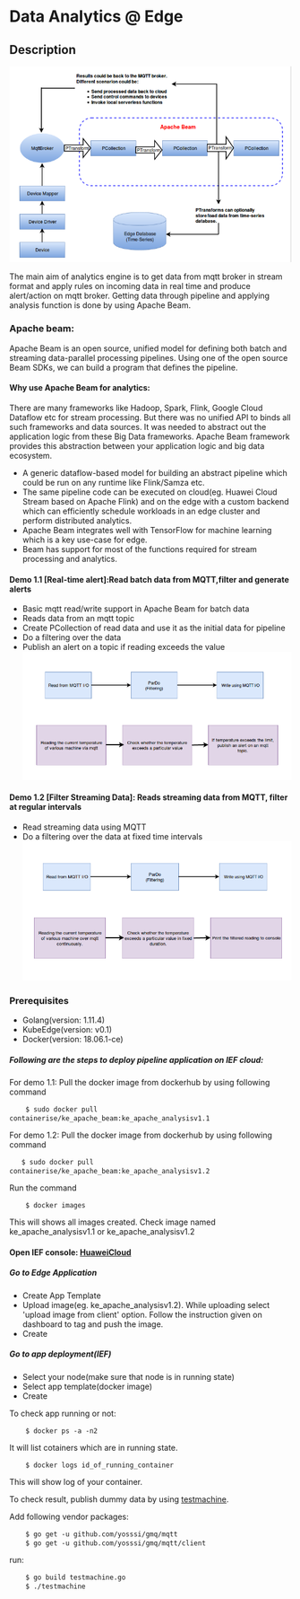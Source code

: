 # Data Analytics @ Edge

## Description

![High level architecture](Images/High_level_Arch.png "High Level Architecture")

The main aim of analytics engine is to get data from mqtt broker in stream format and apply rules on incoming data in real time and produce alert/action on mqtt broker. Getting data through pipeline and applying analysis function is done by using Apache Beam.

###  Apache beam:
Apache Beam is an open source, unified model for defining both batch and streaming data-parallel processing pipelines. Using one of the open source Beam SDKs, we can build a program that defines the pipeline.


#### Why use Apache Beam for analytics:
There are many frameworks like Hadoop, Spark, Flink, Google Cloud Dataflow etc for stream processing. But there was no unified API to binds all such frameworks and data sources. It was needed to abstract out the application logic from these Big Data frameworks. Apache Beam framework provides this abstraction between your application logic and big data ecosystem. 
- A generic dataflow-based model for building an abstract pipeline which could be run on any runtime like Flink/Samza etc.
- The same pipeline code can be executed on cloud(eg. Huawei Cloud Stream based on Apache Flink) and on the edge with a custom backend which can efficiently schedule workloads in an edge cluster and perform distributed analytics.
- Apache Beam integrates well with TensorFlow for machine learning which is a key use-case for edge.
- Beam has support for most of the functions required for stream processing and analytics.

#### Demo 1.1 [Real-time alert]:Read batch data from MQTT,filter and generate alerts
- Basic mqtt read/write support in Apache Beam for batch data
- Reads data from an mqtt topic
- Create PCollection of read data and use it as the initial data for pipeline
- Do a filtering over the data
- Publish an alert on a topic if reading exceeds the value
![Demo1.1](Images/Demo1.1.png "Demo1.1:Read batch data from MQTT,filter and generate alerts")

#### Demo 1.2 [Filter Streaming Data]: Reads streaming data from MQTT, filter at regular intervals
- Read streaming data using MQTT
- Do a filtering over the data at fixed time intervals
![demo1.2](Images/Demo1.2.png "Demo1.2:Reads streaming data from MQTT, filter at regular intervals")

### Prerequisites
- Golang(version: 1.11.4)
- KubeEdge(version: v0.1)
- Docker(version: 18.06.1-ce)

##### Following are the steps to deploy pipeline application on IEF cloud:
For demo 1.1:
Pull the docker image from dockerhub by using following command
```shell
    $ sudo docker pull containerise/ke_apache_beam:ke_apache_analysisv1.1
```
For demo 1.2:
Pull the docker image from dockerhub by using following command
```shell
   $ sudo docker pull containerise/ke_apache_beam:ke_apache_analysisv1.2
```
Run the command
```shell
    $ docker images
```
This will shows all images created. Check image named ke_apache_analysisv1.1 or ke_apache_analysisv1.2
    
#### Open IEF console: [HuaweiCloud](https://console.huaweicloud.com/ief2.0/?region=cn-north-1#/app/dashboard)
##### Go to Edge Application
- Create App Template
- Upload image(eg. ke_apache_analysisv1.2). While uploading select 'upload image from client' option. Follow the instruction given on dashboard to tag and push the image.
- Create
	
##### Go to app deployment(IEF)
- Select your node(make sure that node is in running state)
- Select app template(docker image)
- Create
	
To check app running or not:
```shell
    $ docker ps -a -n2
```
It will list cotainers which are in running state.
```shell
    $ docker logs id_of_running_container
```
This will show log of your container.

To check result, publish dummy data by using [testmachine](MQTT_Publisher/testmachine.go). 

Add following vendor packages:
```shell
    $ go get -u github.com/yosssi/gmq/mqtt
    $ go get -u github.com/yosssi/gmq/mqtt/client
```
run:
```shell
    $ go build testmachine.go
    $ ./testmachine
```
    

